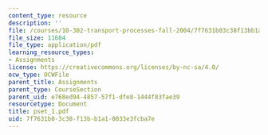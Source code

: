 ```yaml
---
content_type: resource
description: ''
file: /courses/10-302-transport-processes-fall-2004/7f7631b03c38f13bb1a10033e3fcba7e_pset_1.pdf
file_size: 11684
file_type: application/pdf
learning_resource_types:
- Assignments
license: https://creativecommons.org/licenses/by-nc-sa/4.0/
ocw_type: OCWFile
parent_title: Assignments
parent_type: CourseSection
parent_uid: e768ed94-4857-57f1-dfe8-1444f83fae39
resourcetype: Document
title: pset_1.pdf
uid: 7f7631b0-3c38-f13b-b1a1-0033e3fcba7e
---
```

